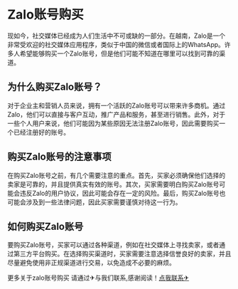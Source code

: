 # Zalo账号购买

现如今，社交媒体已经成为人们生活中不可或缺的一部分。在越南，Zalo是一个非常受欢迎的社交媒体应用程序，类似于中国的微信或者国际上的WhatsApp。许多人希望能够购买一个Zalo账号，但是他们可能不知道在哪里可以找到可靠的渠道。

## 为什么购买Zalo账号？

对于企业主和营销人员来说，拥有一个活跃的Zalo账号可以带来许多商机。通过Zalo，他们可以直接与客户互动，推广产品和服务，甚至进行销售。此外，对于一些个人用户来说，他们可能因为某些原因无法注册Zalo账号，因此需要购买一个已经注册好的账号。

## 购买Zalo账号的注意事项

在购买Zalo账号之前，有几个需要注意的重点。首先，买家必须确保他们选择的卖家是可靠的，并且提供真实有效的账号。其次，买家需要明白购买Zalo账号可能会违反Zalo的用户协议，因此可能会存在一定的风险。最后，购买Zalo账号也可能会涉及到一些法律问题，因此买家需要谨慎对待这一行为。

## 如何购买Zalo账号

要购买Zalo账号，买家可以通过各种渠道，例如在社交媒体上寻找卖家，或者通过第三方平台购买。在选择购买渠道时，买家需要注意选择信誉良好的卖家，并且尽量避免使用非正规渠道进行交易，以免造成不必要的麻烦。

更多关于zalo账号购买 请通过✈与我们联系,感谢阅读！[点我联系✈](https://en.G208.com)